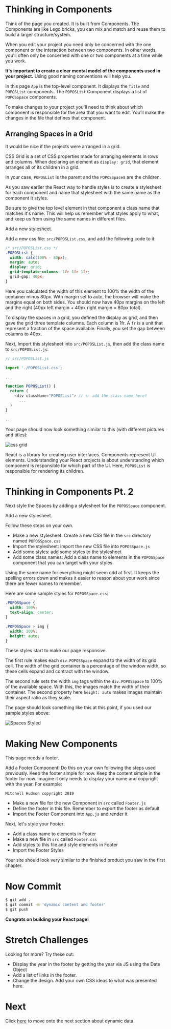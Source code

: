 # Thinking in Components

Think of the page you created. It is built from Components. The Components are like Lego bricks, you can mix and match and reuse them to build a larger structure/system.

When you edit your project you need only be concerned with the one component or the interaction between two components. In other words, you'll often only be concerned with one or two components at a time while you work.

**It's important to create a clear mental model of the components used in your project.** Using good naming conventions will help you.

In this page `App` is the top-level component. It displays the `Title` and `POPOSList` components. The `POPOSList` Component displays a list of `POPOSSpace` components.

To make changes to your project you'll need to think about which component is responsible for the area that you want to edit. You'll make the changes in the file that defines that component.

## Arranging Spaces in a Grid

It would be nice if the projects were arranged in a grid.

CSS Grid is a set of CSS properties made for arranging elements in rows and columns. When declaring an element as `display: grid`, that element arranges all of its children in a grid.

In your case, `POPOSList` is the parent and the `POPOSSpace`s are the children.

As you saw earlier the React way to handle styles is to create a stylesheet for each component and name that stylesheet with the same name as the component it styles.

Be sure to give the top level element in that component a class name that matches it's name. This will help us remember what styles apply to what, and keep us from using the same names in different files.

Add a new stylesheet.

Add a new css file: `src/POPOSList.css`, and add the following code to it:

```css
/* src/POPOSList.css */
.POPOSList {
  width: calc(100% - 80px);
  margin: auto;
  display: grid;
  grid-template-columns: 1fr 1fr 1fr;
  grid-gap: 40px;
}
```

Here you calculated the width of this element to 100% the width of the container minus 80px. With margin set to auto, the browser will make the margins equal on both sides. You should now have 40px margins on the left and the right (40px left margin + 40px right margin = 80px total).

To display the spaces in a grid, you defined the display as grid, and then gave the grid three template columns. Each column is 1fr. A `fr` is a unit that represent a fraction of the space available. Finally, you set the gap between columns to 40px.

Next, Import this stylesheet into `src/POPOSList.js`, then add the class name to `src/POPOSList.js`:

```js
// src/POPOSList.js

import './POPOSList.css';

...

function POPOSList() {
  return (
    <div className="POPOSList"> // <- add the class name here!
      ...
  )
}

...
```

Your page should now look something similar to this (with different pictures and titles):

![css grid](./assets/css-grid.png)

React is a library for creating user interfaces. Components represent UI elements. Understanding your React projects is about understanding which component is responsible for which part of the UI. Here, `POPOSList` is responsible for rendering its children.

# Thinking in Components Pt. 2

Next style the Spaces by adding a stylesheet for the `POPOSSpace` component.

Add a new stylesheet.

Follow these steps on your own.

- Make a new stylesheet: Create a new CSS file in the `src` directory named `POPOSSpace.css`
- Import the stylesheet: import the new CSS file into `POPOSSpace.js`
- Add some styles: add some styles to the stylesheet
- Add some class names: Add a class name to elements in the `POPOSSpace` component that you can target with your styles

Using the same name for everything might seem odd at first. It keeps the spelling errors down and makes it easier to reason about your work since there are fewer names to remember.

Here are some sample styles for `POPOSSpace.css`:

```CSS
.POPOSSpace {
  width: 100%;
  text-align: center;
}

.POPOSSpace > img {
  width: 100%;
  height: auto;
}
```

These styles start to make our page responsive.

The first rule makes each `div.POPOSSpace` expand to the width of its grid cell. The width of the grid container is a percentage of the window width, so these cells expand and contract with the window.

The second rule sets the width `img` tags within the `div.POPOSSpace` to 100% of the available space. With this, the images match the width of their container. The second property here `height: auto` makes images maintain their aspect ratio as they scale.

The page should look something like this at this point, if you used our sample styles above:

![Spaces Styled](assets/spaces-styled.png)

# Making New Components

This page needs a footer.

Add a Footer Component! Do this on your own following the steps used previously. Keep the footer simple for now. Keep the content simple in the footer for now. Imagine it only needs to display your name and copyright with the year. For example:

`Mitchell Hudson copyright 2019`

- Make a new file for the new Component in `src` called `Footer.js`
- Define the footer in this file. Remember to export the footer as default
- Import the Footer Component into `App.js` and render it

Next, let's style your Footer:

- Add a class name to elements in Footer
- Make a new file in `src` called `Footer.css`
- Add styles to this file and style elements in Footer
- Import the Footer Styles

Your site should look very similar to the finished product you saw in the first chapter.

# Now Commit

```bash
$ git add .
$ git commit -m 'dynamic content and footer'
$ git push
```

**Congrats on building your React page!**

# Stretch Challenges

Looking for more? Try these out:

- Display the year in the footer by getting the year via JS using the Date Object
- Add a list of links in the footer. 
- Change the design. Add your own CSS ideas to what was presented here. 

# Next

Click [here](../P04-Dynamic-Data/) to move onto the next section about dynamic data.
